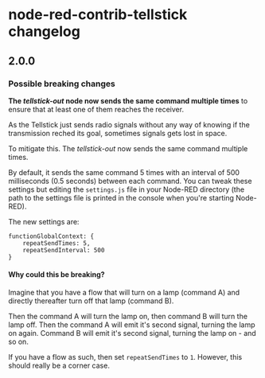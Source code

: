 # node-red-contrib-tellstick changelog

## 2.0.0

### Possible breaking changes

**The _tellstick-out_ node now sends the same command multiple times** to ensure that at least one of them reaches the receiver.

As the Tellstick just sends radio signals without any way of knowing if the transmission reched its goal, sometimes signals gets lost in space.

To mitigate this. The _tellstick-out_ now sends the same command multiple times.

By default, it sends the same command 5 times with an interval of 500 milliseconds (0.5 seconds) between each command. You can tweak these settings but editing the `settings.js` file in your Node-RED directory (the path to the settings file is printed in the console when you're starting Node-RED).

The new settings are:

```
functionGlobalContext: {
	repeatSendTimes: 5,
	repeatSendInterval: 500
}
```

#### Why could this be breaking?

Imagine that you have a flow that will turn on a lamp (command A) and directly thereafter turn off that lamp (command B). 

Then the command A will turn the lamp on, then command B will turn the lamp off. Then the command A will emit it's second signal, turning the lamp on again. Command B will emit it's second signal, turning the lamp on - and so on.

If you have a flow as such, then set `repeatSendTimes` to `1`. However, this should really be a corner case.